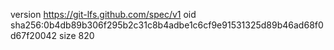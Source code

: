 version https://git-lfs.github.com/spec/v1
oid sha256:0b4db89b306f295b2c31c8b4adbe1c6cf9e91531325d89b46ad68f0d67f20042
size 820
